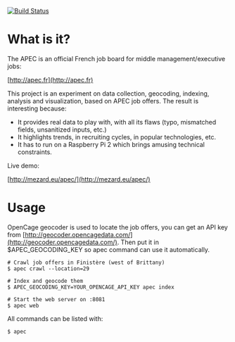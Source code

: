 [![Build Status](https://travis-ci.org/pmezard/apec.png?branch=master)](https://travis-ci.org/pmezard/apec)

# What is it?

The APEC is an official French job board for middle management/executive jobs:

  [http://apec.fr](http://apec.fr)

This project is an experiment on data collection, geocoding, indexing, analysis and visualization, based on APEC job offers. The result is interesting because:
 * It provides real data to play with, with all its flaws (typo, mismatched fields, unsanitized inputs, etc.) 
 * It highlights trends, in recruiting cycles, in popular technologies, etc.
 * It has to run on a Raspberry Pi 2 which brings amusing technical constraints.

Live demo:

  [http://mezard.eu/apec/](http://mezard.eu/apec/)


# Usage

OpenCage geocoder is used to locate the job offers, you can get an API key from
[http://geocoder.opencagedata.com/](http://geocoder.opencagedata.com/). Then
put it in $APEC_GEOCODING_KEY so apec command can use it automatically.

```
# Crawl job offers in Finistère (west of Brittany)
$ apec crawl --location=29

# Index and geocode them
$ APEC_GEOCODING_KEY=YOUR_OPENCAGE_API_KEY apec index

# Start the web server on :8081
$ apec web
```

All commands can be listed with:
```
$ apec
```
